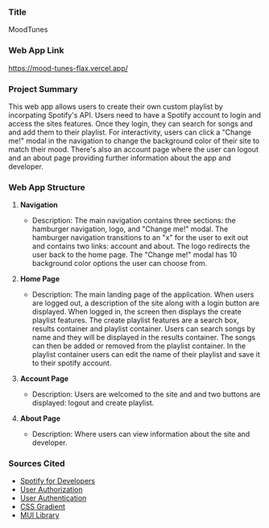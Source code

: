 ### Title

MoodTunes

### Web App Link

https://mood-tunes-flax.vercel.app/

### Project Summary

This web app allows users to create their own custom playlist by incorpating Spotify's API. Users need to have a
Spotify account to login and access the sites features. Once they login, they can search for songs and and add them to their playlist. For interactivity, users can click a "Change me!" modal in the navigation to change the
background color of their site to match their mood. There's also an account page where the user can logout and 
an about page providing further information about the app and developer. 

### Web App Structure 

1. **Navigation**

   - Description: The main navigation contains three sections: the hamburger navigation, logo, and "Change me!"
   modal. The hamburger navigation transitions to an "x" for the user to exit out and contains two links: account and about. The logo redirects the user back to the home page. The "Change me!" modal has 10 background color
   options the user can choose from. 

2. **Home Page**

   - Description: The main landing page of the application. When users are logged out, a description of the site
   along with a login button are displayed. When logged in, the screen then displays the create playlist features.
   The create playlist features are a search box, results container and playlist container. Users can search songs
   by name and they will be displayed in the results container. The songs can then be added or removed from the 
   playlist container. In the playlist container users can edit the name of their playlist and save it to their
   spotify account. 

3. **Account Page**

   - Description: Users are welcomed to the site and and two buttons are displayed: logout and create playlist.

4. **About Page**

   - Description: Where users can view information about the site and developer. 

### Sources Cited

- [ Spotify for Developers ](https://developer.spotify.com/documentation/web-api)
- [ User Authorization ](https://github.com/spotify/web-api-examples/tree/master/authorization/authorization_code)
- [ User Authentication ](https://next-auth.js.org/)
- [ CSS Gradient ](https://www.css-gradient.com/)
- [ MUI Library ](https://mui.com/)

